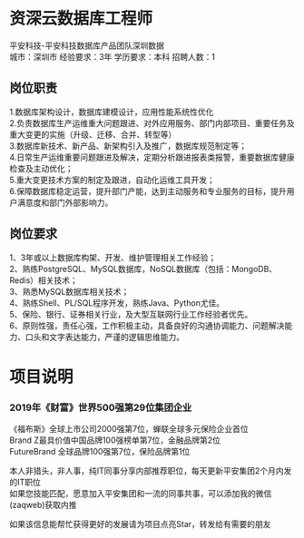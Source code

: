 # 资深云数据库工程师
平安科技-平安科技数据库产品团队深圳数据  
城市：深圳市 经验要求：3年 学历要求：本科  招聘人数：1

## 岗位职责
1.数据库架构设计，数据库建模设计，应用性能系统性优化   
2.负责数据库生产运维重大问题跟进、对外应用服务、部门内部项目、重要任务及重大变更的实施（升级、迁移、合并、转型等）   
3.数据库新技术、新产品、新架构引入及推广，数据库规范制定等；   
4.日常生产运维重要问题跟进及解决，定期分析跟进报表类报警，重要数据库健康检查及主动优化；   
5.重大变更技术方案的制定及跟进，自动化运维工具开发；   
6.保障数据库稳定运营，提升部门产能，达到主动服务和专业服务的目标，提升用户满意度和部门外部影响力。

## 岗位要求
1、3年或以上数据库构架、开发、维护管理相关工作经验；   
2、熟练PostgreSQL、MySQL数据库，NoSQL数据库（包括：MongoDB、Redis）相关技术；   
3、熟悉MySQL数据库相关技术；   
4、熟练Shell、PL/SQL程序开发，熟练Java、Python尤佳。   
5、保险、银行、证券相关行业，及大型互联网行业工作经验者优先。   
6、原则性强，责任心强，工作积极主动，具备良好的沟通协调能力、问题解决能力、口头和文字表达能力，严谨的逻辑思维能力。

# 项目说明

### 2019年《财富》世界500强第29位集团企业
《福布斯》全球上市公司2000强第7位，蝉联全球多元保险企业首位  
Brand Z最具价值中国品牌100强榜单第7位，金融品牌第2位  
FutureBrand 全球品牌100强第7位，保险品牌第1位

本人非猎头，非人事，纯IT同事分享内部推荐职位，每天更新平安集团2个月内发的IT职位  
如果您技能匹配，愿意加入平安集团和一流的同事共事，可以添加我的微信(zaqweb)获取内推 

如果该信息能帮忙获得更好的发展请为项目点亮Star，转发给有需要的朋友




